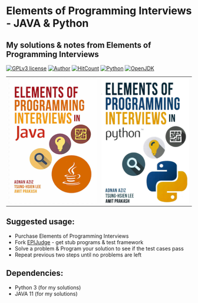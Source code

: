 # Elements of Programming Interviews - JAVA & Python
## My solutions & notes from Elements of Programming Interviews
[![GPLv3 license](https://img.shields.io/badge/License-GPLv3-blue.svg)](http://perso.crans.org/besson/LICENSE.html)
[![Author](https://img.shields.io/badge/author-Kajal_Karer-brightgreen.svg)](https://kajalkarer.com/)
[![HitCount](http://hits.dwyl.io/kajal-karer/Elements-of-Programming-Interviews-Solutions.svg)](http://hits.dwyl.io/kajal-karer/Elements-of-Programming-Interviews-Solutions)
[![Python](https://img.shields.io/pypi/pyversions/Django.svg)](https://pypi.org/)
[![OpenJDK](https://img.shields.io/badge/OpenJDK-11-red.svg)](https://img.shields.io/badge/OpenJDK-11-red)

|   |   |
|:---:|:---:|
![EPI ](epi-cover-java.png) | ![EPI ](epi-cover-python.png)

## Suggested usage:
+ Purchase Elements of Programming Interviews
+ Fork [EPIJudge](https://github.com/adnanaziz/EPIJudge.git) - get stub programs & test framework
+ Solve a problem & Program your solution to see if the test cases pass
+ Repeat previous two steps until no problems are left

## Dependencies:
+ Python 3 (for my solutions)
+ JAVA 11  (for my solutions)
